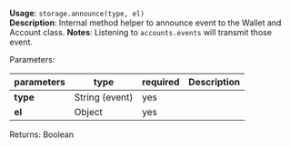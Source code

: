 **Usage**: `storage.announce(type, el)`  
**Description**: Internal method helper to announce event to the Wallet and Account class.
**Notes**: Listening to `accounts.events` will transmit those event.

Parameters:

| parameters | type           | required | Description |
| ---------- | -------------- | -------- | ----------- |
| **type**   | String (event) | yes      |             |
| **el**     | Object         | yes      |             |

Returns: Boolean
